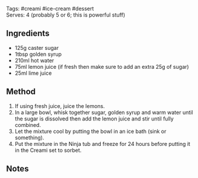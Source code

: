 Tags: #creami #ice-cream #dessert  
Serves: 4 (probably 5 or 6; this is powerful stuff)

## Ingredients

- 125g caster sugar
- 1tbsp golden syrup
- 210ml hot water
- 75ml lemon juice (if fresh then make sure to add an extra 25g of sugar)
- 25ml lime juice

## Method

1. If using fresh juice, juice the lemons.
2. In a large bowl, whisk together sugar, golden syrup and warm water until the sugar is dissolved then add the lemon juice and stir until fully combined.
3. Let the mixture cool by putting the bowl in an ice bath (sink or something).
4. Put the mixture in the Ninja tub and freeze for 24 hours before putting it in the Creami set to sorbet.

## Notes